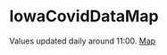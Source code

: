 # IowaCovidDataMap

Values updated daily around 11:00.
[Map](https://2edcovid.github.io/IowaCovidDataMap/index.html)

